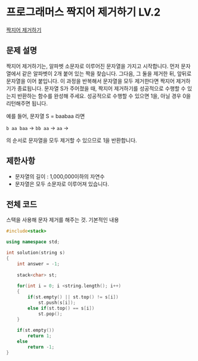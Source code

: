 # 프로그래머스 짝지어 제거하기 LV.2

[짝지어 제거하기](https://programmers.co.kr/learn/courses/30/lessons/12973)

## 문제 설명

짝지어 제거하기는, 알파벳 소문자로 이루어진 문자열을 가지고 시작합니다. 먼저 문자열에서 같은 알파벳이 2개 붙어 있는 짝을 찾습니다. 그다음, 그 둘을 제거한 뒤, 앞뒤로 문자열을 이어 붙입니다. 이 과정을 반복해서 문자열을 모두 제거한다면 짝지어 제거하기가 종료됩니다. 문자열 S가 주어졌을 때, 짝지어 제거하기를 성공적으로 수행할 수 있는지 반환하는 함수를 완성해 주세요. 성공적으로 수행할 수 있으면 1을, 아닐 경우 0을 리턴해주면 됩니다.

예를 들어, 문자열 S = baabaa 라면

`b aa baa` → `bb aa` → `aa` →

의 순서로 문자열을 모두 제거할 수 있으므로 1을 반환합니다.

## 제한사항

  * 문자열의 길이 : 1,000,000이하의 자연수
  * 문자열은 모두 소문자로 이루어져 있습니다.

## 전체 코드

스택을 사용해 문자 제거를 해주는 것. 기본적인 내용

```c++
#include<stack>

using namespace std;

int solution(string s)
{
	int answer = -1;
	
	stack<char> st;
	
	for(int i = 0; i <string.length(); i++)
	{
		if(st.empty() || st.top() != s[i])
			st.push(s[i]);
		else if(st.top() == s[i])
			st.pop();
	}
	
	if(st.empty())
		return 1;
	else
		return -1;
}
```


